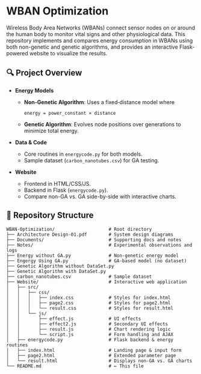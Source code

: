 # WBAN Optimization

Wireless Body Area Networks (WBANs) connect sensor nodes on or around the human body to monitor vital signs and other physiological data. This repository implements and compares energy consumption in WBANs using both non-genetic and genetic algorithms, and provides an interactive Flask-powered website to visualize the results.

## 🔍 Project Overview

- **Energy Models**  
  - **Non-Genetic Algorithm**: Uses a fixed‐distance model where  
    ```text
    energy = power_constant × distance
    ```  
  - **Genetic Algorithm**: Evolves node positions over generations to minimize total energy.  

- **Data & Code**  
  - Core routines in `energycode.py` for both models.  
  - Sample dataset (`carbon_nanotubes.csv`) for GA testing.  

- **Website**  
  - Frontend in HTML/CSS/JS.  
  - Backend in Flask (`energycode.py`).  
  - Compare non-GA vs. GA side-by-side with interactive charts.

## 📁 Repository Structure

```text
WBAN-Optimization/                    # Root directory
├── Architecture Design-01.pdf        # System design diagrams
├── Documents/                        # Supporting docs and notes
├── Notes/                            # Experimental observations and logs
├── Energy without GA.py              # Non-genetic energy model
├── Engergy Using GA.py               # GA-based model (no dataset)
├── Genetic Algorithm without DataSet.py
├── Genetic Algorithm with DataSet.py
├── carbon_nanotubes.csv              # Sample dataset
├── Website/                          # Interactive web application
│   ├── src/
│   │   ├── css/
│   │   │   ├── index.css             # Styles for index.html
│   │   │   ├── page2.css             # Styles for page2.html
│   │   │   └── result.css            # Styles for result.html
│   │   └── js/
│   │       ├── effect.js             # UI effects
│   │       ├── effect2.js            # Secondary UI effects
│   │       ├── result.js             # Chart rendering logic
│   │       └── script.js             # Form handling and AJAX
│   ├── energycode.py                 # Flask backend & energy routines
│   ├── index.html                    # Landing page & input form
│   ├── page2.html                    # Extended parameter page
│   └── result.html                   # Displays non-GA vs. GA charts
└── README.md                         # ← This file
